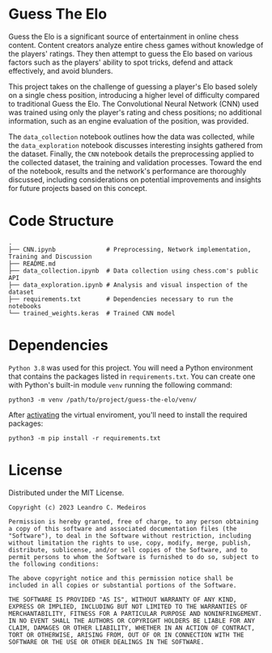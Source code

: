 # Guess The Elo

Guess the Elo is a significant source of entertainment in online chess content. Content creators analyze entire chess games without knowledge of the players' ratings. They then attempt to guess the Elo based on various factors such as the players' ability to spot tricks, defend and attack effectively, and avoid blunders.

This project takes on the challenge of guessing a player's Elo based solely on a single chess position, introducing a higher level of difficulty compared to traditional Guess the Elo. The Convolutional Neural Network (CNN) used was trained using only the player's rating and chess positions; no additional information, such as an engine evaluation of the position, was provided.

The `data_collection` notebook outlines how the data was collected, while the `data_exploration` notebook discusses interesting insights gathered from the dataset. Finally, the `CNN` notebook details the preprocessing applied to the collected dataset, the training and validation processes. Toward the end of the notebook, results and the network's performance are thoroughly discussed, including considerations on potential improvements and insights for future projects based on this concept.

# Code Structure

    .
    ├── CNN.ipynb              # Preprocessing, Network implementation, Training and Discussion
    ├── README.md          
    ├── data_collection.ipynb  # Data collection using chess.com's public API       
    ├── data_exploration.ipynb # Analysis and visual inspection of the dataset
    ├── requirements.txt       # Dependencies necessary to run the notebooks
    └── trained_weights.keras  # Trained CNN model      

# Dependencies

`Python 3.8` was used for this project. You will need a Python environment that contains the packages listed in `requirements.txt`. 
You can create one with Python's built-in module `venv` running the following command:

```
python3 -m venv /path/to/project/guess-the-elo/venv/
```
After [activating](https://docs.python.org/3/library/venv.html) the virtual enviroment, you'll need to install the required packages:

```
python3 -m pip install -r requirements.txt
```

# License

Distributed under the MIT License.

```
Copyright (c) 2023 Leandro C. Medeiros

Permission is hereby granted, free of charge, to any person obtaining a copy of this software and associated documentation files (the "Software"), to deal in the Software without restriction, including without limitation the rights to use, copy, modify, merge, publish, distribute, sublicense, and/or sell copies of the Software, and to permit persons to whom the Software is furnished to do so, subject to the following conditions:

The above copyright notice and this permission notice shall be included in all copies or substantial portions of the Software.

THE SOFTWARE IS PROVIDED "AS IS", WITHOUT WARRANTY OF ANY KIND, EXPRESS OR IMPLIED, INCLUDING BUT NOT LIMITED TO THE WARRANTIES OF MERCHANTABILITY, FITNESS FOR A PARTICULAR PURPOSE AND NONINFRINGEMENT. IN NO EVENT SHALL THE AUTHORS OR COPYRIGHT HOLDERS BE LIABLE FOR ANY CLAIM, DAMAGES OR OTHER LIABILITY, WHETHER IN AN ACTION OF CONTRACT, TORT OR OTHERWISE, ARISING FROM, OUT OF OR IN CONNECTION WITH THE SOFTWARE OR THE USE OR OTHER DEALINGS IN THE SOFTWARE.
```

